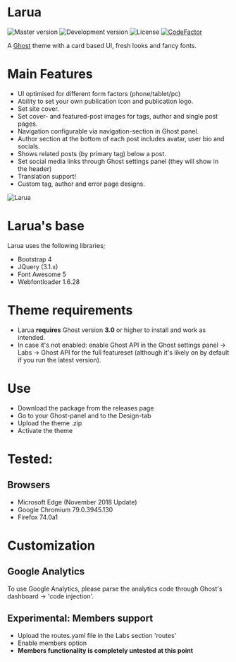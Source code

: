 # Larua

![Master version](https://img.shields.io/github/package-json/v/pixelateddeveloper/larua/master?style=flat-square)
![Development version](https://img.shields.io/github/package-json/v/pixelateddeveloper/larua/dev?style=flat-square)
![License](https://img.shields.io/github/license/pixelateddeveloper/larua?style=flat-square)
[![CodeFactor](https://www.codefactor.io/repository/github/pixelateddeveloper/larua/badge)](https://www.codefactor.io/repository/github/pixelateddeveloper/larua)

A [Ghost](http://github.com/tryghost/ghost/) theme with a card based UI, fresh looks and fancy fonts. 

# Main Features
- UI optimised for different form factors (phone/tablet/pc)
- Ability to set your own publication icon and publication logo.
- Set site cover.
- Set cover- and featured-post images for tags, author and single post pages.
- Navigation configurable via navigation-section in Ghost panel.
- Author section at the bottom of each post includes avatar, user bio and socials.
- Shows related posts (by primary tag) below a post.
- Set social media links through Ghost settings panel (they will show in the header)
- Translation support!
- Custom tag, author and error page designs.

![Larua](https://github.com/pixelateddeveloper/larua/raw/master/assets/screenshot-desktop.png)

# Larua's base
Larua uses the following libraries;
- Bootstrap 4
- JQuery (3.1.x)
- Font Awesome 5
- Webfontloader 1.6.28

# Theme requirements
- Larua **requires** Ghost version **3.0** or higher to install and work as intended. 
- In case it's not enabled: enable Ghost API in the Ghost settings panel -> Labs -> Ghost API for the full featureset (although it's likely on by default if you run the latest version).

# Use
- Download the package from the releases page
- Go to your Ghost-panel and to the Design-tab
- Upload the theme .zip
- Activate the theme

# Tested:
## Browsers
- Microsoft Edge (November 2018 Update)
- Google Chromium 79.0.3945.130
- Firefox 74.0a1

# Customization

## Google Analytics
To use Google Analytics, please parse the analytics code through Ghost's dashboard -> 'code injection'.

## Experimental: Members support
- Upload the routes.yaml file in the Labs section 'routes'
- Enable members option
- **Members functionality is completely untested at this point**